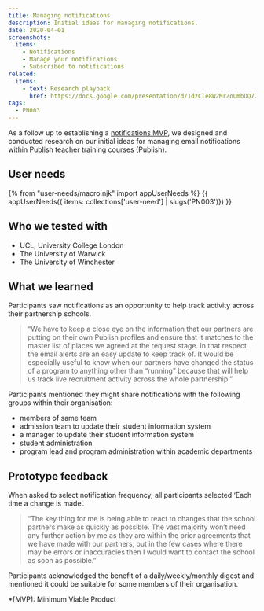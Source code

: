 ```yaml
---
title: Managing notifications
description: Initial ideas for managing notifications.
date: 2020-04-01
screenshots:
  items:
    - Notifications
    - Manage your notifications
    - Subscribed to notifications
related:
  items:
    - text: Research playback
      href: https://docs.google.com/presentation/d/1dzCle8W2MrZoUmbOQ72BboRn9v-6tZ3SaprhNIREAQE/
tags:
  - PN003
---
```

As a follow up to establishing a [notifications MVP](/publish-teacher-training-courses/notifications-mvp), we designed and conducted research on our initial ideas for managing email notifications within Publish teacher training courses (Publish).

## User needs

{% from "user-needs/macro.njk" import appUserNeeds %}
{{ appUserNeeds({ items: collections['user-need'] | slugs('PN003')}) }}

## Who we tested with

- UCL, University College London
- The University of Warwick
- The University of Winchester

## What we learned

Participants saw notifications as an opportunity to help track activity across their partnership schools.

> “We have to keep a close eye on the information that our partners are putting on their own Publish profiles and ensure that it matches to the master list of places we agreed at the request stage.  In that respect the email alerts are an easy update to keep track of.  It would be especially useful to know when our partners have changed the status of a program to anything other than “running” because that will help us track live recruitment activity across the whole partnership.”

Participants mentioned they might share notifications with the following groups within their organisation:

- members of same team
- admission team to update their  student information system
- a manager to update their student information system
- student administration
- program lead and program administration within academic departments

## Prototype feedback

When asked to select notification frequency, all participants selected ‘Each time a change is made’.

> “The key thing for me is being able to react to changes that the school partners make as quickly as possible. The vast majority won’t need any further action by me as they are within the prior agreements that we have made with our partners, but in the few cases where there may be errors or inaccuracies then I would want to contact the school as soon as possible.”

Participants acknowledged the benefit of a daily/weekly/monthly digest and mentioned it could be suitable for some members of their organisation.

*[MVP]: Minimum Viable Product
